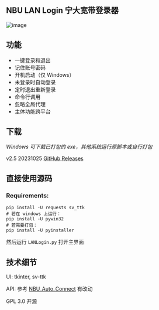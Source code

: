 ## NBU LAN Login 宁大宽带登录器

![image](https://github.com/zetaloop/nbulanlogin/assets/36418285/f65101e2-e14d-4e69-87d2-5f3d36a3104c)

## 功能

- 一键登录和退出
- 记住账号密码
- 开机启动（仅 Windows）
- 未登录时自动登录
- 定时退出重新登录
- 命令行调用
- 忽略全局代理
- 主体功能跨平台

## 下载

*Windows 可下载已打包的 exe，其他系统运行原脚本或自行打包*

v2.5 20231025 [GitHub Releases](https://github.com/zetaloop/nbulanlogin/releases/latest)

## 直接使用源码

### Requirements: 
```
pip install -U requests sv_ttk
# 若在 windows 上运行：
pip install -U pywin32
# 若需要打包：
pip install -U pyinstaller
```
然后运行 `LANLogin.py` 打开主界面

## 技术细节

UI: tkinter, sv-ttk

API: 参考 [NBU_Auto_Connect](https://github.com/BytePrince/NBU_Auto_Connect) 有改动

GPL 3.0 开源
